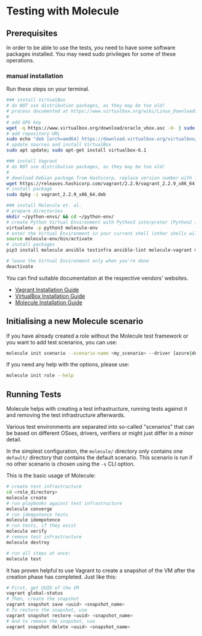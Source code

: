 # Testing with Molecule

## Prerequisites

In order to be able to use the tests, you need to have some software packages installed. You may need sudo privileges for some of these operations.

### manual installation

Run these steps on your terminal.

```bash
### install VirtualBox
# do NOT use distribution packages, as they may be too old!
# process documented at https://www.virtualbox.org/wiki/Linux_Downloads
#
# add GPG key
wget -q https://www.virtualbox.org/download/oracle_vbox.asc -O- | sudo apt-key add -
# add repository URL
sudo echo "deb [arch=amd64] https://download.virtualbox.org/virtualbox/debian stretch contrib" > /etc/apt/sources.d/virtualbox.list
# update sources and install VirtualBox
sudo apt update; sudo apt-get install virtualbox-6.1

### install Vagrant
# do NOT use distribution packages, as they may be too old!
# 
# download Debian package from Hashicorp, replace version number with latest version
wget https://releases.hashicorp.com/vagrant/2.2.9/vagrant_2.2.9_x86_64.deb
# install package
sudo dpkg -i vagrant_2.2.9_x86_64.deb

### install Molecule et. al.
# prepare directories
mkdir ~/python-envs/ && cd ~/python-env/
# create Python Virtual Environment with Python3 interpreter (Python2 is deprecated!)
virtualenv -p python3 molecule-env
# enter the Virtual Environment in your current shell (other shells will be unaffected)
source molecule-env/bin/activate
# install packages
pip3 install molecule ansible testinfra ansible-lint molecule-vagrant molecule-docker

# leave the Virtual Environment only when you're done
deactivate
```

You can find suitable documentation at the respective vendors' websites.
* [Vagrant Installation Guide](https://www.vagrantup.com/docs/installation/)
* [VirtualBox Installation Guide](https://www.virtualbox.org/wiki/Downloads)
* [Molecule Installation Guide](https://molecule.readthedocs.io/en/stable/installation.html)

## Initialising a new Molecule scenario

If you have already created a role without the Molecule test framework or you want to add test scenarios, you can use:
```bash
molecule init scenario --scenario-name <my_scenario> --driver [azure|delegated|docker|ec2|gce|linode|lxc|lxd|openstack|vagrant] --verifier-name [ansible|testinfra]
```

If you need any help with the options, please use:
```bash
molecule init role --help
```

## Running Tests

Molecule helps with creating a test infrastructure, running tests against it and removing the test infrastructure afterwards.

Various test environments are separated into so-called "scenarios" that can be based on different OSses, drivers, verifiers or might just differ in a minor detail. 

In the simplest configuration, the `molecule/` directory only contains one `default/` directory that contains the default scenario. This scenario is run if no other scenario is chosen using the `-s` CLI option.

This is the basic usage of Molecule:
```bash
# create test infrastructure
cd <role_directory>
molecule create
# run playbooks against test infrastructure
molecule converge
# run idempotence tests
molecule idempotence
# run tests, if they exist
molecule verify
# remove test infrastructure
molecule destroy

# run all steps at once:
molecule test
```

It has proven helpful to use Vagrant to create a snapshot of the VM after the creation phase has completed. Just like this:
```bash
# First, get UUID of the VM
vagrant global-status
# Then, create the snapshot
vagrant snapshot save <uuid> <snapshot_name>
# To restore the snapshot, use
vagrant snapshot restore <uuid> <snapshot_name>
# And to remove the snapshot, use
vagrant snapshot delete <uuid> <snapshot_name>
```
